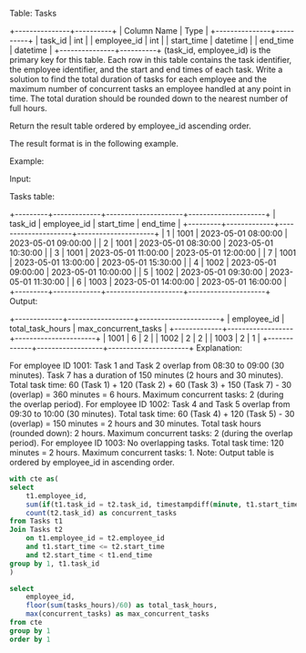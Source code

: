 Table: Tasks

+---------------+----------+
| Column Name   | Type     |
+---------------+----------+
| task_id       | int      |
| employee_id   | int      |
| start_time    | datetime |
| end_time      | datetime |
+---------------+----------+
(task_id, employee_id) is the primary key for this table.
Each row in this table contains the task identifier, the employee identifier, and the start and end times of each task.
Write a solution to find the total duration of tasks for each employee and the maximum number of concurrent tasks an employee handled at any point in time. The total duration should be rounded down to the nearest number of full hours.

Return the result table ordered by employee_id ascending order.

The result format is in the following example.

 

Example:

Input:

Tasks table:

+---------+-------------+---------------------+---------------------+
| task_id | employee_id | start_time          | end_time            |
+---------+-------------+---------------------+---------------------+
| 1       | 1001        | 2023-05-01 08:00:00 | 2023-05-01 09:00:00 |
| 2       | 1001        | 2023-05-01 08:30:00 | 2023-05-01 10:30:00 |
| 3       | 1001        | 2023-05-01 11:00:00 | 2023-05-01 12:00:00 |
| 7       | 1001        | 2023-05-01 13:00:00 | 2023-05-01 15:30:00 |
| 4       | 1002        | 2023-05-01 09:00:00 | 2023-05-01 10:00:00 |
| 5       | 1002        | 2023-05-01 09:30:00 | 2023-05-01 11:30:00 |
| 6       | 1003        | 2023-05-01 14:00:00 | 2023-05-01 16:00:00 |
+---------+-------------+---------------------+---------------------+
Output:

+-------------+------------------+----------------------+
| employee_id | total_task_hours | max_concurrent_tasks |
+-------------+------------------+----------------------+
| 1001        | 6                | 2                    |
| 1002        | 2                | 2                    |
| 1003        | 2                | 1                    |
+-------------+------------------+----------------------+
Explanation:

For employee ID 1001:
Task 1 and Task 2 overlap from 08:30 to 09:00 (30 minutes).
Task 7 has a duration of 150 minutes (2 hours and 30 minutes).
Total task time: 60 (Task 1) + 120 (Task 2) + 60 (Task 3) + 150 (Task 7) - 30 (overlap) = 360 minutes = 6 hours.
Maximum concurrent tasks: 2 (during the overlap period).
For employee ID 1002:
Task 4 and Task 5 overlap from 09:30 to 10:00 (30 minutes).
Total task time: 60 (Task 4) + 120 (Task 5) - 30 (overlap) = 150 minutes = 2 hours and 30 minutes.
Total task hours (rounded down): 2 hours.
Maximum concurrent tasks: 2 (during the overlap period).
For employee ID 1003:
No overlapping tasks.
Total task time: 120 minutes = 2 hours.
Maximum concurrent tasks: 1.
Note: Output table is ordered by employee_id in ascending order.


```sql
with cte as(
select
    t1.employee_id,
    sum(if(t1.task_id = t2.task_id, timestampdiff(minute, t1.start_time, t1.end_time), - timestampdiff(minute, t2.start_time, t1.end_time))) as tasks_hours,
    count(t2.task_id) as concurrent_tasks
from Tasks t1
Join Tasks t2
    on t1.employee_id = t2.employee_id
    and t1.start_time <= t2.start_time
    and t2.start_time < t1.end_time
group by 1, t1.task_id
)

select
    employee_id,
    floor(sum(tasks_hours)/60) as total_task_hours,
    max(concurrent_tasks) as max_concurrent_tasks
from cte
group by 1
order by 1
```